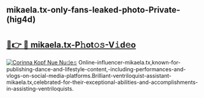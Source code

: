 ## mikaela.tx-only-fans​-leaked-photo​-Private-(hig4d)


# <h2><a href="https://mediaupload.pro?title=mikaela.tx&ref=git">🔗👉 🔴 mikaela.tx-P𝚑ot𝚘𝚜-V𝚒d𝚎o</a></h2>

[![Corinna Kopf Nue Nu𝚍e𝚜](https://i.imgur.com/0qMVB7G.gif)](https://mediaupload.pro?title=mikaela.tx&ref=git)
Online-influencer-mikaela.tx,known-for-publishing-dance-and-lifestyle-content,-including-performances-and-vlogs-on-social-media-platforms.Brilliant-ventriloquist-assistant-mikaela.tx,celebrated-for-their-exceptional-abilities-and-accomplishments-in-assisting-ventriloquists.  